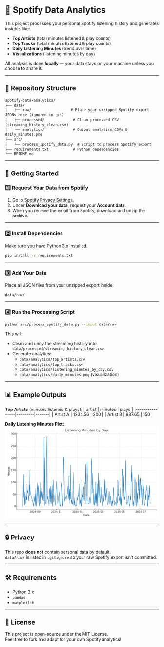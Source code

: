 # 🎵 Spotify Data Analytics

This project processes your personal Spotify listening history and generates insights like:

- **Top Artists** (total minutes listened & play counts)
- **Top Tracks** (total minutes listened & play counts)
- **Daily Listening Minutes** (trend over time)
- **Visualizations** (listening minutes by day)

All analysis is done **locally** — your data stays on your machine unless you choose to share it.

---

## 📂 Repository Structure

```
spotify-data-analytics/
├── data/
│   ├── raw/                  # Place your unzipped Spotify export JSONs here (ignored in git)
│   ├── processed/             # Clean processed CSV (streaming_history_clean.csv)
│   └── analytics/             # Output analytics CSVs & daily_minutes.png
├── src/
│   └── process_spotify_data.py  # Script to process Spotify export
├── requirements.txt           # Python dependencies
└── README.md
```

---

## 🚀 Getting Started

### 1️⃣ Request Your Data from Spotify
1. Go to [Spotify Privacy Settings](https://www.spotify.com/account/privacy/).
2. Under **Download your data**, request your **Account data**.
3. When you receive the email from Spotify, download and unzip the archive.

---

### 2️⃣ Install Dependencies
Make sure you have Python 3.x installed.

```bash
pip install -r requirements.txt
```

---

### 3️⃣ Add Your Data
Place all JSON files from your unzipped export inside:
```
data/raw/
```

---

### 4️⃣ Run the Processing Script
```bash
python src/process_spotify_data.py --input data/raw
```

This will:
- Clean and unify the streaming history into `data/processed/streaming_history_clean.csv`
- Generate analytics:
  - `data/analytics/top_artists.csv`
  - `data/analytics/top_tracks.csv`
  - `data/analytics/listening_minutes_by_day.csv`
  - `data/analytics/daily_minutes.png` (visualization)

---

## 📊 Example Outputs

**Top Artists** (minutes listened & plays):
| artist         | minutes | plays |
|----------------|---------|-------|
| Artist A       | 1234.56 | 200   |
| Artist B       | 987.65  | 150   |

**Daily Listening Minutes Plot:**
![Daily Minutes](data/analytics/daily_minutes.png)

---

## 🔒 Privacy
This repo **does not** contain personal data by default.  
`data/raw/` is listed in `.gitignore` so your raw Spotify export isn’t committed.

---

## 🛠 Requirements
- Python 3.x
- `pandas`
- `matplotlib`

---

## 📜 License
This project is open-source under the MIT License.  
Feel free to fork and adapt for your own Spotify analytics!
